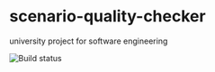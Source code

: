# scenario-quality-checker
university project for software engineering

![Build status](https://travis-ci.org/damian-horna/scenario-quality-checker.svg?branch=master)
